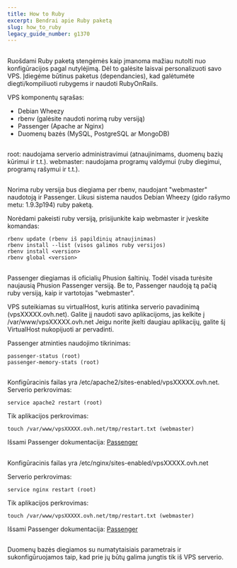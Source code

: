 ```yaml
---
title: How to Ruby
excerpt: Bendrai apie Ruby paketą
slug: how_to_ruby
legacy_guide_number: g1370
---
```



## 
Ruošdami Ruby paketą stengėmės kaip įmanoma mažiau nutolti nuo konfigūracijos pagal nutylėjimą. Dėl to galėsite laisvai personalizuoti savo VPS.
Įdiegėme būtinus paketus (dependancies), kad galėtumėte diegti/kompiliuoti rubygems ir naudoti RubyOnRails.

VPS komponentų sąrašas:

- Debian Wheezy
- rbenv (galėsite naudoti norimą ruby versiją)
- Passenger (Apache ar Nginx)
- Duomenų bazės (MySQL, PostgreSQL ar MongoDB)




## 
root: naudojama serverio administravimui (atnaujinimams, duomenų bazių kūrimui ir t.t.). 
webmaster: naudojama programų valdymui (ruby diegimui, programų rašymui ir t.t.).


## 
Norima ruby versija bus diegiama per rbenv, naudojant "webmaster" naudotoją ir Passenger. Likusi sistema naudos Debian Wheezy (gido rašymo metu: 1.9.3p194) ruby paketą.

Norėdami pakeisti ruby versiją, prisijunkite kaip webmaster ir įveskite komandas:

```
rbenv update (rbenv iš papildinių atnaujinimas)
rbenv install --list (visos galimos ruby versijos)
rbenv install <version>
rbenv global <version>
```




## 
Passenger diegiamas iš oficialių Phusion šaltinių. Todėl visada turėsite naujausią Phusion Passenger versiją. Be to, Passenger naudoją tą pačią ruby versiją, kaip ir vartotojas "webmaster".

VPS suteikiamas su virtualHost, kuris atitinka serverio pavadinimą (vpsXXXXX.ovh.net).
Galite jį naudoti savo aplikacijoms, jas kelkite į /var/www/vpsXXXXX.ovh.net
Jeigu norite įkelti daugiau aplikacijų, galite šį VirtualHost nukopijuoti ar pervadinti.

Passenger atminties naudojimo tikrinimas:

```
passenger-status (root)
passenger-memory-stats (root)
```




## 
Konfigūracinis failas yra /etc/apache2/sites-enabled/vpsXXXXX.ovh.net.
Serverio perkrovimas: 
```
service apache2 restart (root)
```

Tik aplikacijos perkrovimas: 
```
touch /var/www/vpsXXXXX.ovh.net/tmp/restart.txt (webmaster)
```


Išsami Passenger dokumentacija: [Passenger](http://www.modrails.com/documentation/Users%20guide%20Apache.html)


## 
Konfigūracinis failas yra /etc/nginx/sites-enabled/vpsXXXXX.ovh.net

Serverio perkrovimas: 
```
service nginx restart (root)
```

Tik aplikacijos perkrovimas: 
```
touch /var/www/vpsXXXXX.ovh.net/tmp/restart.txt (webmaster)
```


Išsami Passenger dokumentacija: [Passenger](http://www.modrails.com/documentation/Users%20guide%20Nginx.html)


## 
Duomenų bazės diegiamos su numatytaisiais parametrais ir sukonfigūruojamos taip, kad prie jų būtų galima jungtis tik iš VPS serverio.

